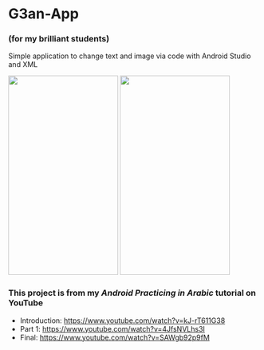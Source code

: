 # G3an-App
### (for my brilliant students)
Simple application to change text and image via code with Android Studio and XML

<img src="https://user-images.githubusercontent.com/35191573/79604580-a3637f00-80ee-11ea-8afe-5b9c6ca74588.png" width="220" height="400" />
<img src="https://user-images.githubusercontent.com/35191573/79604676-cf7f0000-80ee-11ea-9507-e2d12645a865.png" width="220" height="400" />

### This project is from my *Android Practicing in Arabic* tutorial on YouTube

- Introduction: https://www.youtube.com/watch?v=kJ-rT611G38
- Part 1: https://www.youtube.com/watch?v=4JfsNVLhs3I
- Final: https://www.youtube.com/watch?v=SAWgb92p9fM
